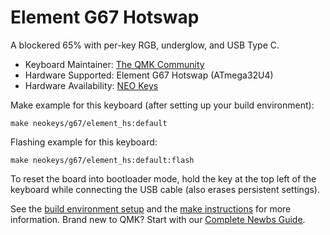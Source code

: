# Element G67 Hotswap

A blockered 65% with per-key RGB, underglow, and USB Type C.

* Keyboard Maintainer: [The QMK Community](https://github.com/qmk)
* Hardware Supported: Element G67 Hotswap (ATmega32U4)
* Hardware Availability: [NEO Keys](https://www.neokeys.net/)

Make example for this keyboard (after setting up your build environment):

    make neokeys/g67/element_hs:default

Flashing example for this keyboard:

    make neokeys/g67/element_hs:default:flash

To reset the board into bootloader mode, hold the key at the top left of the keyboard while connecting the USB cable (also erases persistent settings).

See the [build environment setup](https://docs.qmk.fm/#/getting_started_build_tools) and the [make instructions](https://docs.qmk.fm/#/getting_started_make_guide) for more information. Brand new to QMK? Start with our [Complete Newbs Guide](https://docs.qmk.fm/#/newbs).
